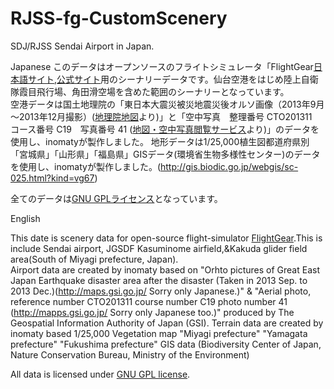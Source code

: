# RJSS-fg-CustomScenery
SDJ/RJSS Sendai Airport in Japan.

Japanese
このデータはオープンソースのフライトシミュレータ「FlightGear[日本語サイト](http://flightgear.jpn.org/),[公式サイト](http://www.flightgear.org/)用のシーナリーデータです。仙台空港をはじめ陸上自衛隊霞目飛行場、角田滑空場を含めた範囲のシーナリーとなっています。  
空港データは国土地理院の「東日本大震災被災地震災後オルソ画像（2013年9月～2013年12月撮影）([地理院地図](http://maps.gsi.go.jp/ )より)」と「空中写真　整理番号	CTO201311　コース番号	C19　写真番号	41 ([地図・空中写真閲覧サービス](http://mapps.gsi.go.jp/)より)」のデータを使用し、inomatyが製作しました。
地形データは1/25,000植生図都道府県別「宮城県」「山形県」「福島県」GISデータ(環境省生物多様性センター)のデータを使用し、inomatyが製作しました。(http://gis.biodic.go.jp/webgis/sc-025.html?kind=vg67)

全てのデータは[GNU GPLライセンス](https://www.ipa.go.jp/files/000028332.html)となっています。


English

This date is scenery data for open-source flight-simulator [FlightGear](http://www.flightgear.org/).This is include Sendai airport, JGSDF Kasuminome airfield,&Kakuda glider field area(South of Miyagi prefecture, Japan).  
Airport data are created by inomaty based on "Orhto pictures of Great East Japan Earthquake disaster area after the disaster (Taken in 2013 Sep. to 2013 Dec.)(<http://maps.gsi.go.jp/> Sorry only Japanese.)" & "Aerial photo, reference number CTO201311 course number C19 photo number 41 (<http://mapps.gsi.go.jp/> Sorry only Japanese too.)" produced by The Geospatial Information Authority of Japan (GSI).
Terrain data are created by inomaty based 1/25,000 Vegetation map "Miyagi prefecture" "Yamagata prefecture" "Fukushima prefecture" GIS data (Biodiversity Center of Japan, Nature Conservation Bureau, Ministry of the Environment)

All data is licensed under [GNU GPL license](http://www.gnu.org/licenses/gpl-3.0.en.html).
